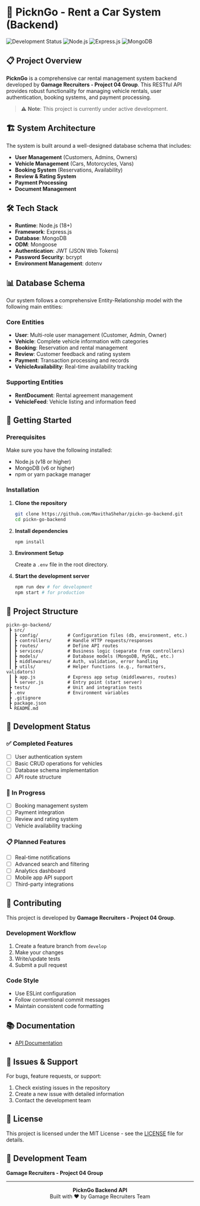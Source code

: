 # 🚗 PicknGo - Rent a Car System (Backend)

![Development Status](https://img.shields.io/badge/Status-Under%20Development-yellow)
![Node.js](https://img.shields.io/badge/Node.js-18+-green)
![Express.js](https://img.shields.io/badge/Express.js-4.x-blue)
![MongoDB](https://img.shields.io/badge/MongoDB-6+-green)

## 📋 Project Overview

**PicknGo** is a comprehensive car rental management system backend developed by **Gamage Recruiters - Project 04 Group**. This RESTful API provides robust functionality for managing vehicle rentals, user authentication, booking systems, and payment processing.

> ⚠️ **Note**: This project is currently under active development.

## 🏗️ System Architecture

The system is built around a well-designed database schema that includes:

- **User Management** (Customers, Admins, Owners)
- **Vehicle Management** (Cars, Motorcycles, Vans)
- **Booking System** (Reservations, Availability)
- **Review & Rating System**
- **Payment Processing**
- **Document Management**

## 🛠️ Tech Stack

- **Runtime**: Node.js (18+)
- **Framework**: Express.js
- **Database**: MongoDB
- **ODM**: Mongoose
- **Authentication**: JWT (JSON Web Tokens)
- **Password Security**: bcrypt
- **Environment Management**: dotenv

## 📊 Database Schema

Our system follows a comprehensive Entity-Relationship model with the following main entities:

### Core Entities
- **User**: Multi-role user management (Customer, Admin, Owner)
- **Vehicle**: Complete vehicle information with categories
- **Booking**: Reservation and rental management
- **Review**: Customer feedback and rating system
- **Payment**: Transaction processing and records
- **VehicleAvailability**: Real-time availability tracking

### Supporting Entities
- **RentDocument**: Rental agreement management
- **VehicleFeed**: Vehicle listing and information feed

## 🚀 Getting Started

### Prerequisites

Make sure you have the following installed:
- Node.js (v18 or higher)
- MongoDB (v6 or higher)
- npm or yarn package manager

### Installation

1. **Clone the repository**
   ```bash
   git clone https://github.com/MavithaShehar/pickn-go-backend.git
   cd pickn-go-backend
   ```

2. **Install dependencies**
   ```bash
   npm install
   ```

3. **Environment Setup**
   
   Create a `.env` file in the root directory.

4. **Start the development server**
   ```bash
   npm run dev # for development
   npm start # for production
   ```

## 📁 Project Structure

```
pickn-go-backend/
 ┣ src/
 ┃ ┣ config/           # Configuration files (db, environment, etc.)
 ┃ ┣ controllers/      # Handle HTTP requests/responses
 ┃ ┣ routes/           # Define API routes
 ┃ ┣ services/         # Business logic (separate from controllers)
 ┃ ┣ models/           # Database models (MongoDB, MySQL, etc.)
 ┃ ┣ middlewares/      # Auth, validation, error handling
 ┃ ┣ utils/            # Helper functions (e.g., formatters, validators)
 ┃ ┣ app.js            # Express app setup (middlewares, routes)
 ┃ ┗ server.js         # Entry point (start server)
 ┣ tests/              # Unit and integration tests
 ┣ .env                # Environment variables
 ┣ .gitignore
 ┣ package.json
 ┗ README.md

```

## 📝 Development Status

### ✅ Completed Features
- [ ] User authentication system
- [ ] Basic CRUD operations for vehicles
- [ ] Database schema implementation
- [ ] API route structure

### 🚧 In Progress
- [ ] Booking management system
- [ ] Payment integration
- [ ] Review and rating system
- [ ] Vehicle availability tracking

### 📋 Planned Features
- [ ] Real-time notifications
- [ ] Advanced search and filtering
- [ ] Analytics dashboard
- [ ] Mobile app API support
- [ ] Third-party integrations

## 🤝 Contributing

This project is developed by **Gamage Recruiters - Project 04 Group**. 

### Development Workflow
1. Create a feature branch from `develop`
2. Make your changes
3. Write/update tests
4. Submit a pull request

### Code Style
- Use ESLint configuration
- Follow conventional commit messages
- Maintain consistent code formatting

## 📚 Documentation

- [API Documentation](https://documenter.getpostman.com/view/36468384/2sB3HonyNk)

## 🐛 Issues & Support

For bugs, feature requests, or support:
1. Check existing issues in the repository
2. Create a new issue with detailed information
3. Contact the development team

## 📄 License

This project is licensed under the MIT License - see the [LICENSE](LICENSE) file for details.

## 👥 Development Team

**Gamage Recruiters - Project 04 Group**

---

<div align="center">
  <strong>PicknGo Backend API</strong><br>
  Built with ❤️ by Gamage Recruiters Team
</div>
